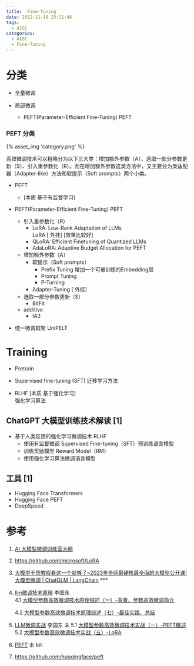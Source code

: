 ```yaml
---
title:  Fine-Tuning
date: 2022-11-18 23:31:46
tags:
  - AIGC
categories:
  - AIGC  
  - Fine-Tuning
---
```


<p></p>
<!-- more -->

# 分类
+ 全量微调

+ 局部微调
  + PEFT(Parameter-Efficient Fine-Tuning)  PEFT

### PEFT 分类 

{% asset_img 'category.png' %}

高效微调技术可以粗略分为以下三大类：增加额外参数（A）、选取一部分参数更新（S）、引入重参数化（R）。而在增加额外参数这类方法中，又主要分为类适配器（Adapter-like）方法和软提示（Soft prompts）两个小类。


+ PEFT
  + [本质   基于有监督学习]

+ PEFT(Parameter-Efficient Fine-Tuning)  PEFT
    + 引入重参数化（R）    
      + LoRA: Low-Rank Adaptation of LLMs    
        LoRA [ 外挂] [效果比较好]
      + QLoRA: Efficient Finetuning of Quantized LLMs
      + AdaLoRA: Adaptive Budget Allocation for PEFT      
    + 增加额外参数（A）
        + 软提示（Soft prompts） 
          + Prefix Tuning
            增加一个可被训练的Embedding层
          + Prompt Tuning
          + P-Turning
        + Adapter-Tuning [ 外挂]
    + 选取一部分参数更新（S）
      + BitFit
    + additive
      + IA3  
    
+ 统一微调框架
    UniPELT


# Training
+ Pretrain

+ Supervised fine-tuning (SFT)
  迁移学习方法
  
+ RLHF
  [本质  基于强化学习]  
  强化学习算法


## ChatGPT 大模型训练技术解读 [1]

- 基于人类反馈的强化学习微调技术 RLHF
  - 使用有监督微调 Supervised Fine-tuning（SFT）预训练语言模型
  - 训练奖励模型 Reward Model（RM）
  - 使用强化学习算法微调语言模型

## 工具 [1]
+ Hugging Face Transformers
+ Hugging Face PEFT
+ DeepSpeed


# 参考

1. [AI 大模型微调训练营大纲](https://shimo.im/docs/KlkKv4XQDouwWRqd/read) 

2. https://github.com/microsoft/LoRA

3. [大模型干货教程看这一个就够了~2023年全网最硬核最全面的大模型公开课|大模型微调 | ChatGLM | LangChain](https://www.bilibili.com/video/BV1t8411D7v4?p=8) ***

4. [llm微调技术原理](https://github.com/www6v/llm-action#llm%E5%BE%AE%E8%B0%83%E6%8A%80%E6%9C%AF%E5%8E%9F%E7%90%86)  李国东  
   4.1 [大模型参数高效微调技术原理综述（一）-背景、参数高效微调简介](https://zhuanlan.zhihu.com/p/635152813)

   4.2  [大模型参数高效微调技术原理综述（七）-最佳实践、总结](https://zhuanlan.zhihu.com/p/649755252)

5. [LLM微调实战](https://github.com/www6v/llm-action#llm%E5%BE%AE%E8%B0%83%E5%AE%9E%E6%88%98) 李国东  未
   5.1 [大模型参数高效微调技术实战（一）-PEFT概述](https://zhuanlan.zhihu.com/p/651744834)
   5.2 [大模型参数高效微调技术实战（五）-LoRA](https://zhuanlan.zhihu.com/p/649315197)


100. [PEFT](https://github.com/www6v/transformers-code/tree/master/03-PEFT)  未  bili
101. https://github.com/huggingface/peft

